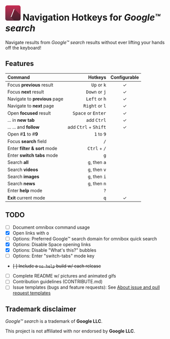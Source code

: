 # ![Logo](dist/chrome-extension/assets/icon-48.png "Logo") Navigation Hotkeys for _Google™ search_

Navigate results from _Google™ search_ results without ever lifting your hands off the keyboard!

## Features

| Command                                         |                                Hotkeys | Configurable |
| :---------------------------------------------- | -------------------------------------: | :----------: |
| Focus <strong>previous</strong> result          |          <kbd>Up</kbd> or <kbd>k</kbd> |       ✓      |
| Focus <strong>next</strong> result              |        <kbd>Down</kbd> or <kbd>j</kbd> |       ✓      |
| Navigate to <strong>previous</strong> page      |        <kbd>Left</kbd> or <kbd>h</kbd> |       ✓      |
| Navigate to <strong>next</strong> page          |       <kbd>Right</kbd> or <kbd>l</kbd> |       ✓      |
| Open <strong>focused</strong> result            |   <kbd>Space</kbd> or <kbd>Enter</kbd> |       ✓      |
| ... in <strong>new tab</strong>                 |                    add <kbd>Ctrl</kbd> |       ✓      |
| ... ... and <strong>follow</strong>             | add <kbd>Ctrl</kbd> + <kbd>Shift</kbd> |       ✓      |
| Open #<strong>1</strong> to #<strong>9</strong> |           <kbd>1</kbd> to <kbd>9</kbd> |              |
| Focus <strong>search</strong> field             |                           <kbd>/</kbd> |              |
| Enter <strong>filter & sort</strong> mode       |         <kbd>Ctrl</kbd> + <kbd>/</kbd> |              |
| Enter <strong>switch tabs</strong> mode         |                           <kbd>g</kbd> |              |
| Search <strong>all</strong>                     |        <kbd>g</kbd>, then <kbd>a</kbd> |              |
| Search <strong>videos</strong>                  |        <kbd>g</kbd>, then <kbd>v</kbd> |              |
| Search <strong>images</strong>                  |        <kbd>g</kbd>, then <kbd>i</kbd> |              |
| Search <strong>news</strong>                    |        <kbd>g</kbd>, then <kbd>n</kbd> |              |
| Enter <strong>help</strong> mode                |                           <kbd>?</kbd> |              |
| <strong>Exit</strong> current mode              |                           <kbd>q</kbd> |       ✓      |

## TODO

-   [ ] Document omnibox command usage
-   [x] Open links with <kbd>o</kbd>
-   [ ] Options: Preferred Google™ search domain for omnibox quick search
-   [x] Options: Disable Space opening links
-   [x] Options: Disable "What's this?" bubbles
-   [ ] Options: Enter "switch-tabs" mode key
-   ~~[ ] Include a `no-help` build w/ each release~~
-   [ ] Complete README w/ pictures and animated gifs
-   [ ] Contribution guidelines (CONTRIBUTE.md)
-   [ ] Issue templates (bugs and feature requests): See [About issue and pull request templates](https://help.github.com/articles/creating-issue-templates-for-your-repository/)

## Trademark disclaimer

_Google™ search_ is a trademark of **Google LLC**.

This project is not affiliated with nor endorsed by **Google LLC**.
